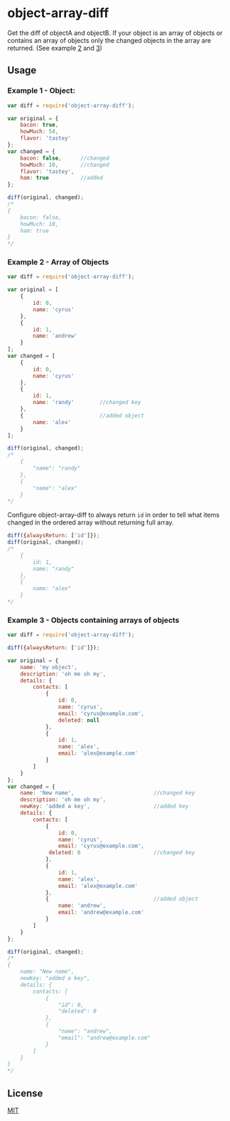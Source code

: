 # object-array-diff

Get the diff of objectA and objectB. If your object is an array of objects or contains an array of objects only the changed objects in the array are returned. (See example [2](#example-2---array-of-objects) and [3](#example-3---objects-containing-arrays-of-objects))

## Usage

### Example 1 - Object:
```js
var diff = require('object-array-diff');

var original = {
    bacon: true,
    howMuch: 54,
    flavor: 'tastey'
};
var changed = {
    bacon: false,      //changed
    howMuch: 10,       //changed
    flavor: 'tastey',
    ham: true          //added
};

diff(original, changed);
/*
{
	bacon: false,
	howMuch: 10,
	ham: true
}
*/

```
### Example 2 - Array of Objects
```js
var diff = require('object-array-diff');

var original = [
	{
		id: 0,
		name: 'cyrus'
	},
	{
		id: 1,
		name: 'andrew'
	}
];
var changed = [
	{
		id: 0,
		name: 'cyrus'
	},
	{
		id: 1,
		name: 'randy'        //changed key
	},
	{                        //added object
		name: 'alex'
	}
];

diff(original, changed);
/*
    {
        "name": "randy"
    },
    {
        "name": "alex"
    }
*/
```
Configure object-array-diff to always return `id` in order to tell what items changed in the ordered array without returning full array.
	 
```js
diff({alwaysReturn: ['id']}); 
diff(original, changed);
/*
    {
        id: 1,
        name: "randy"
    },
    {
        name: "alex"
    }
*/

```
### Example 3 - Objects containing arrays of objects
```js
var diff = require('object-array-diff');

diff({alwaysReturn: ['id']});

var original = {
    name: 'my object',
    description: 'oh me oh my',
    details: {
        contacts: [
        	{
        		id: 0,
        		name: 'cyrus',
        		email: 'cyrus@example.com',
                deleted: null
        	},
        	{
        		id: 1,
        		name: 'alex',
        		email: 'alex@example.com'
        	}
        ]
    }
};
var changed = {
    name: 'New name',                         //changed key
    description: 'oh me oh my',
    newKey: 'added a key',                    //added key
    details: {
        contacts: [
        	{
        		id: 0,
        		name: 'cyrus',
        		email: 'cyrus@example.com',
             deleted: 0                       //changed key
        	},
        	{
        		id: 1,
        		name: 'alex',
        		email: 'alex@example.com'
        	},
        	{                                 //added object
        		name: 'andrew',
        		email: 'andrew@example.com'
        	}
        ]
    }
};

diff(original, changed);
/*
{
    name: "New name",
    newKey: "added a key",
    details: {
        contacts: [
            {
                "id": 0,
                "deleted": 0
            },
            {
                "name": "andrew",
                "email": "andrew@example.com"
            }
        ]
    }
}
*/
```

## License

[MIT](http://opensource.org/licenses/MIT)
